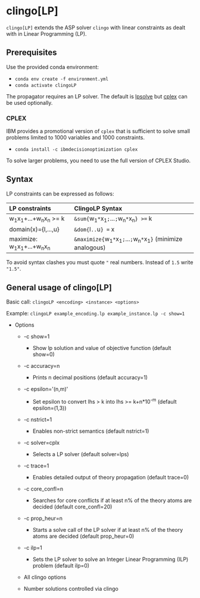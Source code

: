 # clingo[LP]  

`clingo[LP]` extends the ASP solver `clingo` with linear constraints as dealt with in Linear Programming (LP).

## Prerequisites

Use the provided conda environment:

+ `conda env create -f environment.yml`
+ `conda activate clingoLP`

The propagator requires an LP solver. The default is [lpsolve](https://sourceforge.net/projects/lpsolve/) but [cplex](https://www.ibm.com/support/knowledgecenter/SSSA5P_12.7.0/ilog.odms.cplex.help/CPLEX/GettingStarted/topics/set_up/Python_setup.html) can be used optionally.

### CPLEX

IBM provides a promotional version of `cplex` that is sufficient to solve small problems limited to 1000 variables and 1000 constraints.

+ `conda install -c ibmdecisionoptimization cplex`

To solve larger problems, you need to use the full version of CPLEX Studio.

## Syntax

LP constraints can be expressed as follows:

|LP constraints | ClingoLP Syntax|
|:--------------|:---------------|
|w<sub>1</sub>x<sub>1</sub>+...+w<sub>n</sub>x<sub>n</sub> >= k | `&sum{`w<sub>1</sub>`*`x<sub>1</sub>`;`...`;`w<sub>n</sub>`*`x<sub>n</sub>`} >=` k |
| domain(x)={l,...,u} | `&dom{`l`..`u`} =` x
| maximize: w<sub>1</sub>x<sub>1</sub>+...+w<sub>n</sub>x<sub>n</sub> | `&maximize{`w<sub>1</sub>`*`x<sub>1</sub>`;`...`;`w<sub>n</sub>`*`x<sub>1</sub>`}` (minimize analogous)

To avoid syntax clashes you must quote `"` real numbers. Instead of `1.5` write `"1.5"`.

## General usage of clingo[LP]

Basic call:
`clingoLP <encoding> <instance> <options>`

Example:
`clingoLP example_encoding.lp example_instance.lp -c show=1`

+ Options
  + -c show=1
    + Show lp solution and value of objective function (default show=0)
  + -c accuracy=n
    + Prints n decimal positions (default accuracy=1)
  + -c epsilon='(n,m)'
    + Set epsilon to convert lhs > k into lhs >= k+n*10<sup>-m</sup> (default epsilon=(1,3))
  + -c nstrict=1
    + Enables non-strict semantics (default nstrict=1)
  + -c solver=cplx
    + Selects a LP solver (default solver=lps)
  + -c trace=1
    + Enables detailed output of theory propagation (default trace=0)
  + -c core_confl=n
    + Searches for core conflicts if at least n% of the theory atoms are decided (default core_confl=20)
  + -c prop_heur=n
    + Starts a solve call of the LP solver if at least n% of the theory atoms are decided (default prop_heur=0)
  + -c ilp=1
    + Sets the LP solver to solve an Integer Linear Programming (ILP) problem (default ilp=0)
  
  + All clingo options
  + Number solutions controlled via clingo

